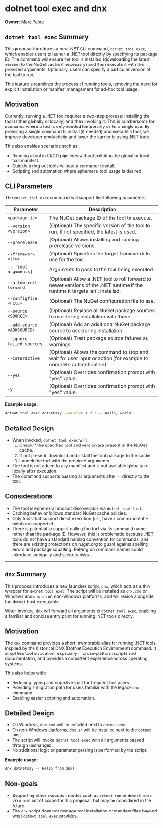 # dotnet tool exec and dnx

**Owner**: [Marc Paine](https://github.com/marcpopMSFT)

## `dotnet tool exec` Summary

This proposal introduces a new .NET CLI command, `dotnet tool exec`, which enables users to launch a .NET tool directly by specifying its package ID. The command will ensure the tool is installed (downloading the latest version to the NuGet cache if necessary) and then execute it with the provided arguments. Optionally, users can specify a particular version of the tool to run.

This feature streamlines the process of running tools, removing the need for explicit installation or manifest management for ad-hoc tool usage.

## Motivation

Currently, running a .NET tool requires a two-step process: installing the tool (either globally or locally) and then invoking it. This is cumbersome for scenarios where a tool is only needed temporarily or for a single use. By providing a single command to install (if needed) and execute a tool, we improve developer productivity and lower the barrier to using .NET tools.

This also enables scenarios such as:

- Running a tool in CI/CD pipelines without polluting the global or local tool manifest.
- Quickly trying out tools without a permanent install.
- Scripting and automation where ephemeral tool usage is desired.

## CLI Parameters

The `dotnet tool exec` command will support the following parameters:

| Parameter                | Description                                                                                  |
|--------------------------|----------------------------------------------------------------------------------------------|
| `<package-id>`           | The NuGet package ID of the tool to execute.                                                 |
| `--version <version>`    | (Optional) The specific version of the tool to run. If not specified, the latest is used.    |
| `--prerelease`           | (Optional) Allows installing and running prerelease versions.                                |
| `--framework <tfm>`      | (Optional) Specifies the target framework to use for the tool.                               |
| `-- [tool arguments]`    | Arguments to pass to the tool being executed.                                                |
| `--allow-roll-forward`   | (Optional) Allow a .NET tool to roll forward to newer versions of the .NET runtime if the runtime it targets isn't installed. |
| `--configfile <FILE>`    | (Optional) The NuGet configuration file to use.                                             |
| `--source <SOURCE>`      | (Optional) Replace all NuGet package sources to use during installation with these.          |
| `--add-source <ADDSOURCE>`| (Optional) Add an additional NuGet package source to use during installation.               |
| `--ignore-failed-sources`| (Optional) Treat package source failures as warnings.                                        |
| `--interactive`          | (Optional) Allows the command to stop and wait for user input or action (for example to complete authentication). |
| `--yes`                  | (Optional) Overrides confirmation prompt with "yes" value.                                 |
| `-y`                     | (Optional) Overrides confirmation prompt with "yes" value.                                 |

**Example usage:**

```sh
dotnet tool exec dotnetsay --version 1.2.3 -- Hello, world!
```

## Detailed Design

- When invoked, `dotnet tool exec` will:
  1. Check if the specified tool and version are present in the NuGet cache.
  2. If not present, download and install the tool package to the cache.
  3. Launch the tool with the provided arguments.
- The tool is not added to any manifest and is not available globally or locally after execution.
- The command supports passing all arguments after `--` directly to the tool.

## Considerations

- The tool is ephemeral and not discoverable via `dotnet tool list`.
- Caching behavior follows standard NuGet cache policies.
- Only tools that support direct execution (i.e., have a command entry point) are supported.
- There is potential to support calling the tool via its command name rather than the package ID. However, this is problematic because .NET tools do not have a standard naming convention for commands, and there are existing protections on nuget.org to guard against spelling errors and package squatting. Relying on command names could introduce ambiguity and security risks.

---

## `dnx` Summary

This proposal introduces a new launcher script, `dnx`, which acts as a thin wrapper for `dotnet tool exec`. The script will be installed as `dnx.cmd` on Windows and `dnx.sh` on non-Windows platforms, and will reside alongside the `dotnet` host executable.

When invoked, `dnx` will forward all arguments to `dotnet tool exec`, enabling a familiar and concise entry point for running .NET tools directly.

## Motivation

The `dnx` command provides a short, memorable alias for running .NET tools, inspired by the historical DNX (DotNet Execution Environment) command. It simplifies tool invocation, especially in cross-platform scripts and documentation, and provides a consistent experience across operating systems.

This also helps with:

- Reducing typing and cognitive load for frequent tool users.
- Providing a migration path for users familiar with the legacy `dnx` command.
- Enabling easier scripting and automation.

## Detailed Design

- On Windows, `dnx.cmd` will be installed next to `dotnet.exe`.
- On non-Windows platforms, `dnx.sh` will be installed next to the `dotnet` host.
- The script will invoke `dotnet tool exec` with all arguments passed through unchanged.
- No additional logic or parameter parsing is performed by the script.

**Example usage:**

```sh
dnx dotnetsay -- Hello from dnx!
```

## Non-goals

- Supporting other execution modes such as `dotnet run` or `dotnet exec` via `dnx` is out of scope for this proposal, but may be considered in the future.
- The `dnx` script does not manage tool installation or manifest files beyond what `dotnet tool exec` provides.

---
